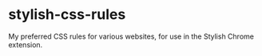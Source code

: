 # stylish-css-rules

My preferred CSS rules for various websites, for use in the Stylish Chrome extension.

